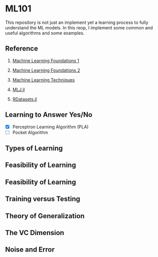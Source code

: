# ML101

This repository is not just an implement yet a learning process to fully understand the ML models. In this reop, I implement some common and useful algorithms and some examples.

## Reference

1. [Machine Learning Foundations 1](https://www.coursera.org/learn/ntumlone-mathematicalfoundations)

2. [Machine Learning Foundations 2](https://www.coursera.org/learn/ntumlone-algorithmicfoundations)

3. [Machine Learning Techniques](https://www.coursera.org/learn/machine-learning-techniques)

4. [MLJ.jl](https://github.com/alan-turing-institute/MLJ.jl)

5. [RDatasets.jl](https://github.com/JuliaStats/RDatasets.jl)

## Learning to Answer Yes/No

- [x] Perceptron Learning Algorithm (PLA)
- [ ] Pocket Algorithm

## Types of Learning

## Feasibility of Learning

## Feasibility of Learning

## Training versus Testing

## Theory of Generalization

## The VC Dimension

## Noise and Error
